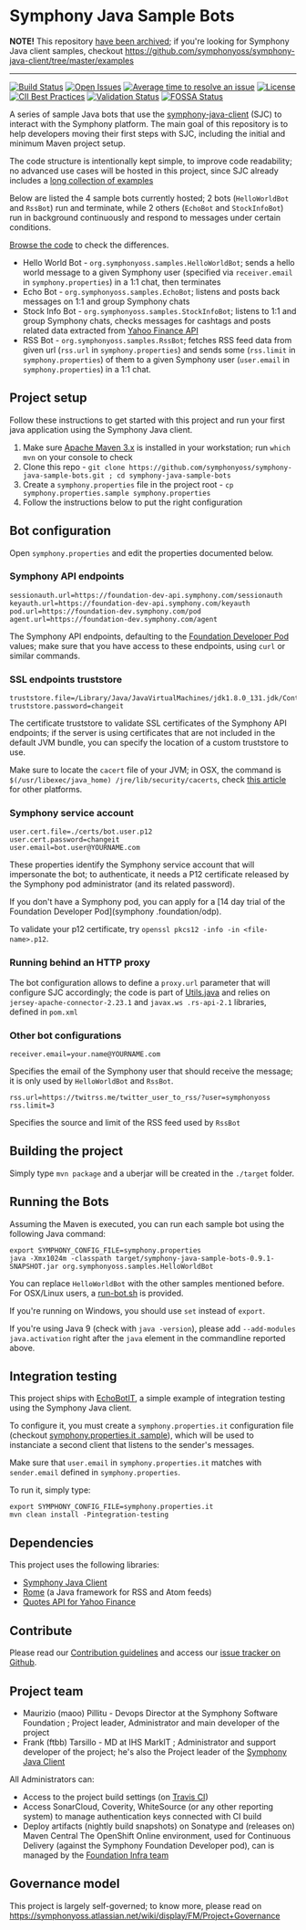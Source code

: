 # Symphony Java Sample Bots

**NOTE!** This repository [have been archived](https://finosfoundation.atlassian.net/wiki/spaces/SYM/pages/40697857/Meeting+Minutes); if you're looking for Symphony Java client samples, checkout https://github.com/symphonyoss/symphony-java-client/tree/master/examples

---

[![Build Status](https://travis-ci.org/symphonyoss/symphony-java-sample-bots.svg)](https://travis-ci.org/symphonyoss/symphony-java-sample-bots)
[![Open Issues](https://img.shields.io/github/issues/symphonyoss/symphony-java-sample-bots.svg)](https://github.com/symphonyoss/symphony-java-sample-bots/issues)
[![Average time to resolve an issue](http://isitmaintained.com/badge/resolution/symphonyoss/symphony-java-sample-bots.svg)](http://isitmaintained.com/project/symphonyoss/symphony-java-sample-bots "Average time to resolve an issue")
[![License](https://img.shields.io/github/license/symphonyoss/symphony-java-sample-bots.svg)](https://github.com/symphonyoss/symphony-java-sample-bots/blob/master/LICENSE)
[![CII Best Practices](https://bestpractices.coreinfrastructure.org/projects/990/badge)](https://bestpractices.coreinfrastructure.org/projects/990)
[![Validation Status](https://scan.coverity.com/projects/10072/badge.svg)](https://scan.coverity.com/projects/symphonyoss-symphony-java-sample-bots)
[![FOSSA Status](https://app.fossa.io/api/projects/git%2Bhttps%3A%2F%2Fgithub.com%2Fsymphonyoss%2Fsymphony-java-sample-bots.svg?size=small)](https://app.fossa.io/reports/ae98d965-2431-4e7f-84bd-40d67678014c)

A series of sample Java bots that use the [symphony-java-client](https://github.com/symphonyoss/symphony-java-client/) (SJC) to interact with the Symphony platform. The main goal of this repository is to help developers moving their first steps with SJC, including the initial and minimum Maven project setup.

The code structure is intentionally kept simple, to improve code readability; no advanced use cases will be hosted in
 this project, since SJC already includes a [long collection of examples](https://github.com/symphonyoss/symphony-java-client/tree/develop/examples)

Below are listed the 4 sample bots currently hosted; 2 bots (`HelloWorldBot` and `RssBot`) run and terminate, while 2
 others (`EchoBot` and `StockInfoBot`) run in background continuously and respond to messages under certain conditions.

[Browse the code](src/main/java/org/symphonyoss/samples) to check the differences.

- Hello World Bot - `org.symphonyoss.samples.HelloWorldBot`; sends a hello world message to a given Symphony user (specified via `receiver.email` in `symphony.properties`) in a 1:1 chat, then terminates
- Echo Bot - `org.symphonyoss.samples.EchoBot`; listens and posts back messages on 1:1 and group Symphony chats
- Stock Info Bot - `org.symphonyoss.samples.StockInfoBot`; listens to 1:1 and group Symphony chats, checks messages for cashtags and posts related data extracted from [Yahoo Finance API](http://financequotes-api.com/)
- RSS Bot - `org.symphonyoss.samples.RssBot`; fetches RSS feed data from given url (`rss.url` in `symphony.properties`) and sends some (`rss.limit` in `symphony.properties`) of them to a given Symphony user (`user.email` in `symphony.properties`) in a 1:1 chat.

## Project setup
Follow these instructions to get started with this project and run your first java application using the Symphony Java client.

1. Make sure [Apache Maven 3.x](maven.apache.org) is installed in your workstation; run `which mvn` on your console
to check
2. Clone this repo - `git clone https://github.com/symphonyoss/symphony-java-sample-bots.git ; cd
symphony-java-sample-bots`
3. Create a `symphony.properties` file in the project root - `cp symphony.properties.sample symphony.properties`
4. Follow the instructions below to put the right configuration

## Bot configuration
Open `symphony.properties` and edit the properties documented below.

### Symphony API endpoints
```
sessionauth.url=https://foundation-dev-api.symphony.com/sessionauth
keyauth.url=https://foundation-dev-api.symphony.com/keyauth
pod.url=https://foundation-dev.symphony.com/pod
agent.url=https://foundation-dev.symphony.com/agent
```
The Symphony API endpoints, defaulting to the [Foundation Developer Pod](https://symphonyoss.atlassian.net/wiki/display/FM/Foundation+Open+Developer+Platform) values; make sure that you have access to these endpoints,
using `curl` or similar commands.

### SSL endpoints truststore
```
truststore.file=/Library/Java/JavaVirtualMachines/jdk1.8.0_131.jdk/Contents/Home/jre/lib/security/cacerts
truststore.password=changeit
```
The certificate truststore to validate SSL certificates of the Symphony API endpoints; if the server is using
certificates that are not included in the default JVM bundle, you can specify the location of a custom truststore to
use.

Make sure to locate the `cacert` file of your JVM; in OSX, the command is `$(/usr/libexec/java_home)
/jre/lib/security/cacerts`, check [this article](https://stackoverflow.com/a/11937940) for other platforms.

### Symphony service account
```
user.cert.file=./certs/bot.user.p12
user.cert.password=changeit
user.email=bot.user@YOURNAME.com
```
These properties identify the Symphony service account that will impersonate the bot; to authenticate, it needs a P12
 certificate released by the Symphony pod administrator (and its related password).

If you don't have a Symphony pod, you can apply for a [14 day trial of the Foundation Developer Pod](symphony
.foundation/odp).

To validate your p12 certificate, try `openssl pkcs12 -info -in <file-name>.p12`.

### Running behind an HTTP proxy
The bot configuration allows to define a `proxy.url` parameter that will configure SJC accordingly; the code is part
of [Utils.java](src/main/java/org/symphonyoss/Utils.java) and relies on `jersey-apache-connector-2.23.1` and `javax.ws
.rs-api-2.1` libraries, defined in `pom.xml`

### Other bot configurations

```
receiver.email=your.name@YOURNAME.com
```
Specifies the email of the Symphony user that should receive the message; it is only used by `HelloWorldBot` and
`RssBot`.

```
rss.url=https://twitrss.me/twitter_user_to_rss/?user=symphonyoss
rss.limit=3
```
Specifies the source and limit of the RSS feed used by `RssBot`

## Building the project
Simply type `mvn package` and a uberjar will be created in the `./target` folder.

## Running the Bots
Assuming the Maven is executed, you can run each sample bot using the following Java command:
```
export SYMPHONY_CONFIG_FILE=symphony.properties
java -Xmx1024m -classpath target/symphony-java-sample-bots-0.9.1-SNAPSHOT.jar org.symphonyoss.samples.HelloWorldBot
```
You can replace `HelloWorldBot` with the other samples mentioned before.
For OSX/Linux users, a [run-bot.sh](run-bot.sh) is provided.

If you're running on Windows, you should use `set` instead of `export`.

If you're using Java 9 (check with `java -version`), please add `--add-modules java.activation` right after the `java` element in the commandline reported above.

## Integration testing
This project ships with [EchoBotIT](src/test/java/org/symphonyoss/samples/EchoBotIT.java), a simple example of integration testing using the Symphony Java client.

To configure it, you must create a `symphony.properties.it` configuration file (checkout [symphony.properties.it
.sample](symphony.properties.it.sample)), which will be used to instanciate a second client that listens to the
sender's messages.

Make sure that `user.email` in `symphony.properties.it` matches with `sender.email` defined in `symphony.properties`.

To run it, simply type:
```
export SYMPHONY_CONFIG_FILE=symphony.properties.it
mvn clean install -Pintegration-testing
```

## Dependencies
This project uses the following libraries:
- [Symphony Java Client](https://github.com/symphonyoss/symphony-java-client)
- [Rome](https://rometools.github.io/rome/) (a Java framework for RSS and Atom feeds)
- [Quotes API for Yahoo Finance](http://financequotes-api.com/)

## Contribute
Please read our [Contribution guidelines](https://github.com/symphonyoss/symphony-java-sample-bots/blob/develop/.github/CONTRIBUTING.md) and access our [issue tracker on Github](https://github.com/symphonyoss/symphony-java-sample-bots/issues).

## Project team
- Maurizio (maoo) Pillitu - Devops Director at the Symphony Software Foundation ; Project leader, Administrator and main developer of the project
- Frank (ftbb) Tarsillo - MD at IHS MarkIT ; Administrator and support developer of the project; he's also the Project leader of the [Symphony Java Client](github.com/symphonyoss/symphony-java-client)

All Administrators can:
- Access to the project build settings (on [Travis CI](https://travis-ci.org/symphonyoss/symphony-java-sample-bots))
- Access SonarCloud, Coverity, WhiteSource (or any other reporting system) to manage authentication keys connected with CI build
- Deploy artifacts (nightly build snapshots) on Sonatype and (releases on) Maven Central
The OpenShift Online environment, used for Continuous Delivery (against the Symphony Foundation Developer pod), can is managed by the [Foundation Infra team](infra@symphony.foundation)

## Governance model
This project is largely self-governed; to know more, please read on https://symphonyoss.atlassian.net/wiki/display/FM/Project+Governance
